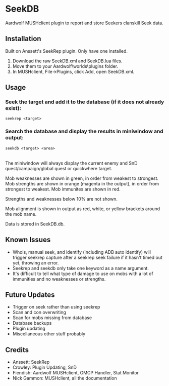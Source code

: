 # SeekDB
Aardwolf MUSHclient plugin to report and store Seekers clanskill Seek data.

## Installation
Built on Anssett's SeekRep plugin. Only have one installed.
1. Download the raw SeekDB.xml and SeekDB.lua files.
2. Move them to your Aardwolf\worlds\plugins folder.
3. In MUSHclient, File->Plugins, click Add, open SeekDB.xml.

## Usage
### Seek the target and add it to the database (if it does not already exist):
```
seekrep <target>
```
### Search the database and display the results in miniwindow and output:
```
seekdb <target> <area>
```
\
The miniwindow will always display the current enemy and SnD quest/campaign/global quest or quickwhere target.

Mob weaknesses are shown in green, in order from weakest to strongest.
Mob strengths are shown in orange (magenta in the output), in order from strongest to weakest.
Mob immunites are shown in red.

Strengths and weaknesses below 10% are not shown.

Mob alignment is shown in output as red, white, or yellow brackets around the mob name.

Data is stored in SeekDB.db.

## Known Issues
- Whois, manual seek, and identify (including ADB auto identify) will trigger seekrep capture after a seekrep seek failure if it hasn't timed out yet, throwing an error.
- Seekrep and seekdb only take one keyword as a name argument.
- It's difficult to tell what type of damage to use on mobs with a lot of immunities and no weaknesses or strengths.

## Future Updates
- Trigger on seek rather than using seekrep
- Scan and con overwriting
- Scan for mobs missing from database
- Database backups
- Plugin updating
- Miscellaneous other stuff probably

## Credits
- Anssett: SeekRep 
- Crowley: Plugin Updating, SnD
- Fiendish: Aardwolf MUSHclient, GMCP Handler,  Stat Monitor
- Nick Gammon: MUSHclient, all the documentation
